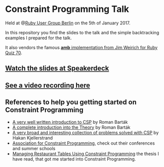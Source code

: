 # Constraint Programming Talk

Held at @[Ruby User Group Berlin](https://berlin.onruby.de/) on the 5th of January 2017.

In this repository you find the slides to the talk and the simple backtracking examples I prepared for the talk.

It also vendors the famous [**amb** implementation from Jim Weirich for Ruby Quiz 70](http://rubyquiz.com/quiz70.html).

## [Watch the slides at Speakerdeck](https://speakerdeck.com/overbryd/constraint-programming)

## [See a video recording here](https://youtu.be/TxMXCkOQc7o)

## References to help you getting started on Constraint Programming

* [A very well written introduction to CSP](http://www.math.unipd.it/~frossi/cp-school/CPschool05notes.pdf) by Roman Barták
* [A complete introduction into the Theory](http://kti.mff.cuni.cz/~bartak/constraints/index.html) by Roman Barták
* [A very broad and interesting collection of problems solved with CSP](http://www.hakank.org/constraint_programming_blog/) by Hakan Kjellerstrand
* [Association for Constraint Programming](http://www.a4cp.org), check out their conferences and summer schools
* [Managing Restaurant Tables Using Constraint Programming](http://tidel.mie.utoronto.ca/pubs/Theses/vidotto.phd.pdf) the thesis I have read, that got me started into Constraint Programming.

